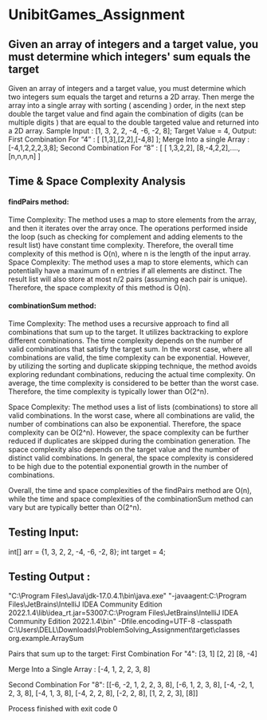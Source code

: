 # UnibitGames_Assignment
## Given an array of integers and a target value, you must determine which integers' sum equals the target 

 Given an array of integers and a target value, you must determine which two integers sum
equals the target and returns a 2D array. Then merge the array into a single array with sorting (
ascending ) order, in the next step double the target value and find again the combination of
digits (can be multiple digits ) that are equal to the double targeted value and returned into a 2D
array.
Sample Input : [1, 3, 2, 2, -4, -6, -2, 8];
Target Value = 4,
Output: First Combination For “4” : [ [1,3],[2,2],[-4,8] ];
Merge Into a single Array : [-4,1,2,2,2,3,8];
Second Combination For “8” : [ [ 1,3,2,2], [8,-4,2,2],....,[n,n,n,n] ]

## Time & Space Complexity Analysis
#### findPairs method:

Time Complexity: The method uses a map to store elements from the array, and then it iterates over the array once. The operations performed inside the loop (such as checking for complement and adding elements to the result list) have constant time complexity. Therefore, the overall time complexity of this method is O(n), where n is the length of the input array.
Space Complexity: The method uses a map to store elements, which can potentially have a maximum of n entries if all elements are distinct. The result list will also store at most n/2 pairs (assuming each pair is unique). Therefore, the space complexity of this method is O(n).

#### combinationSum method:

Time Complexity: The method uses a recursive approach to find all combinations that sum up to the target. It utilizes backtracking to explore different combinations. The time complexity depends on the number of valid combinations that satisfy the target sum. In the worst case, where all combinations are valid, the time complexity can be exponential. However, by utilizing the sorting and duplicate skipping technique, the method avoids exploring redundant combinations, reducing the actual time complexity. On average, the time complexity is considered to be better than the worst case. Therefore, the time complexity is typically lower than O(2^n).

Space Complexity: The method uses a list of lists (combinations) to store all valid combinations. In the worst case, where all combinations are valid, the number of combinations can also be exponential. Therefore, the space complexity can be O(2^n). However, the space complexity can be further reduced if duplicates are skipped during the combination generation. The space complexity also depends on the target value and the number of distinct valid combinations. In general, the space complexity is considered to be high due to the potential exponential growth in the number of combinations.

Overall, the time and space complexities of the findPairs method are O(n), while the time and space complexities of the combinationSum method can vary but are typically better than O(2^n).

## Testing Input:
 int[] arr = {1, 3, 2, 2, -4, -6, -2, 8};
        int target = 4;
## Testing Output :
"C:\Program Files\Java\jdk-17.0.4.1\bin\java.exe" "-javaagent:C:\Program Files\JetBrains\IntelliJ IDEA Community Edition 2022.1.4\lib\idea_rt.jar=53007:C:\Program Files\JetBrains\IntelliJ IDEA Community Edition 2022.1.4\bin" -Dfile.encoding=UTF-8 -classpath C:\Users\DELL\Downloads\ProblemSolving_Assignment\target\classes org.example.ArraySum

Pairs that sum up to the target:
First Combination For "4":
[3, 1]
[2, 2]
[8, -4]

Merge Into a Single Array :
[-4, 1, 2, 2, 3, 8]

Second Combination For "8":
[[-6, -2, 1, 2, 2, 3, 8], [-6, 1, 2, 3, 8], [-4, -2, 1, 2, 3, 8], [-4, 1, 3, 8], [-4, 2, 2, 8], [-2, 2, 8], [1, 2, 2, 3], [8]]

Process finished with exit code 0

